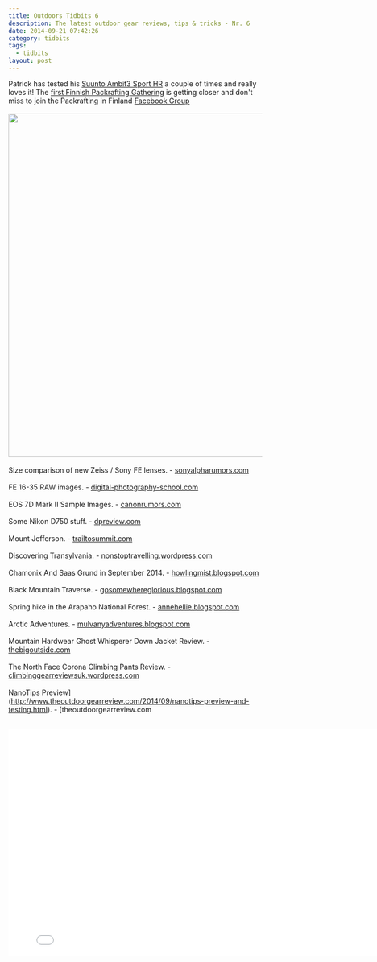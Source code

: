 ```yaml
---
title: Outdoors Tidbits 6
description: The latest outdoor gear reviews, tips & tricks - Nr. 6
date: 2014-09-21 07:42:26
category: tidbits
tags: 
  - tidbits
layout: post
---
```

Patrick has tested his [Suunto Ambit3 Sport HR](http://amzn.to/1uTyALR) a couple of times and really loves it! The [first Finnish Packrafting Gathering](http://korpijaakko.com/2014/08/27/the-first-finnish-packrafting-gathering/) is getting closer and don't miss to join the Packrafting in Finland [Facebook Group](https://www.facebook.com/groups/851417628210793/)<br><br>
<a href="https://www.flickr.com/photos/90204224@N07/15030793280"><img src="https://farm4.staticflickr.com/3895/15030793280_7db6c5f857_b.jpg" width="1024" height="683"></a><!--more-->
<br><br>
Size comparison of new Zeiss / Sony FE lenses. - [sonyalpharumors.com](http://www.sonyalpharumors.com/perfect-size-comparison-of-all-four-new-fe-lenses-zeiss-sony-and-loxia/)<br><br>
FE 16-35 RAW images. - [digital-photography-school.com](http://www.verybiglobo.com/photokina-2014-sony-first-impression-fe-16-35-f4-oss-za-some-raw-samples-for-download/)<br><br>
EOS 7D Mark II Sample Images. - [canonrumors.com](http://www.canonrumors.com/2014/09/sample-images-from-the-eos-7d-mark-ii/)<br><br>
Some Nikon D750 stuff. - [dpreview.com](http://www.dpreview.com/articles/1289414938/nikon-d750-what-you-need-to-know)
<br><br>
Mount Jefferson. - [trailtosummit.com](http://trailtosummit.com/mount-jefferson-via-great-gulf-six-husbands-and-sphinx/)<br><br>
Discovering Transylvania. - [nonstoptravelling.wordpress.com](http://nonstoptravelling.wordpress.com/2014/09/22/tantalising-transylvania)<br><br>
Chamonix And Saas Grund in September 2014. - [howlingmist.blogspot.com](http://howlingmist.blogspot.com/2014/09/a-taste-of-chamonix-and-saas-grund-alps.html)<br><br>
Black Mountain Traverse. - [gosomewhereglorious.blogspot.com](http://gosomewhereglorious.blogspot.com/2014/09/black-mountain-traverse-hiking-mt.html)<br><br>
Spring hike in the Arapaho National Forest. - [annehellie.blogspot.com](http://annehellie.blogspot.com/2014/06/spring-hiking.html)<br><br>
Arctic Adventures. - [mulvanyadventures.blogspot.com](http://mulvanyadventures.blogspot.com/2014/09/arctic-adventures.html)
<br><br>
Mountain Hardwear Ghost Whisperer Down Jacket Review. - [thebigoutside.com](http://thebigoutside.com/review-mountain-hardwear-ghost-whisperer-down-jacket/)<br><br>
The North Face Corona Climbing Pants Review. - [climbinggearreviewsuk.wordpress.com](https://climbinggearreviewsuk.wordpress.com/2014/09/17/the-north-face-corona-climbing-pants-climbing-gear-review/)<br><br>
NanoTips Preview](http://www.theoutdoorgearreview.com/2014/09/nanotips-preview-and-testing.html). - [theoutdoorgearreview.com
<br><br>
<iframe src="//player.vimeo.com/video/106620458" width="800" height="450" frameborder="0" webkitallowfullscreen mozallowfullscreen allowfullscreen></iframe>
